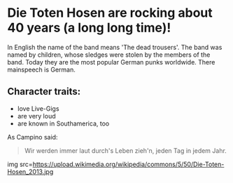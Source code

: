 # Die Toten Hosen are rocking about 40 years (a long long time)!
In English the name of the band means 'The dead trousers'. The band was named by children, whose sledges were stolen by the members of the band. Today they are the most popular German punks worldwide. There mainspeech is German.
## Character traits:
* love Live-Gigs
* are very loud
* are known in Southamerica, too

As Campino said:

>Wir werden immer laut durch's
>Leben zieh'n, jeden Tag in
>jedem Jahr.

img src=https://upload.wikimedia.org/wikipedia/commons/5/50/Die-Toten-Hosen_2013.jpg
